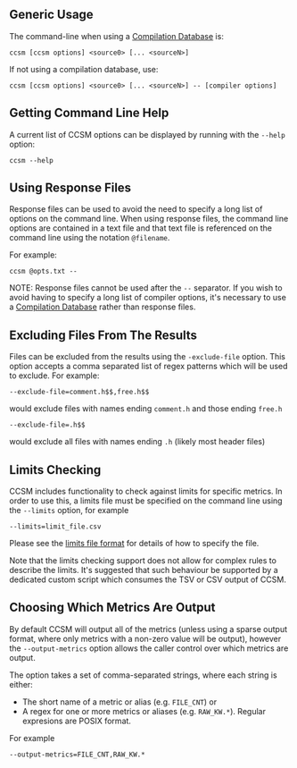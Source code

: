 Generic Usage
-------------

The command-line when using a [Compilation Database](http://clang.llvm.org/docs/JSONCompilationDatabase.html) is:

    ccsm [ccsm options] <source0> [... <sourceN>]

If not using a compilation database, use:
    
    ccsm [ccsm options] <source0> [... <sourceN>] -- [compiler options]

Getting Command Line Help
-------------------------

A current list of CCSM options can be displayed by running with the `--help`
option:

    ccsm --help

Using Response Files
--------------------

Response files can be used to avoid the need to specify a long list of options
on the command line.  When using response files, the command line options are
contained in a text file and that text file is referenced on the command line
using the notation `@filename`.

For example:

    ccsm @opts.txt --

NOTE: Response files cannot be used after the `--` separator.  If you wish to
avoid having to specify a long list of compiler options, it's necessary to use a
[Compilation Database](http://clang.llvm.org/docs/JSONCompilationDatabase.html)
rather than response files.

Excluding Files From The Results
--------------------------------

Files can be excluded from the results using the `-exclude-file` option.  This
option accepts a comma separated list of regex patterns which will be used to
exclude.  For example:

    --exclude-file=comment.h$$,free.h$$

would exclude files with names ending `comment.h` and those ending `free.h`

    --exclude-file=.h$$

would exclude all files with names ending `.h` (likely most header files)

Limits Checking
---------------

CCSM includes functionality to check against limits for specific metrics.  In
order to use this, a limits file must be specified on the command line using the
`--limits` option, for example

    --limits=limit_file.csv

Please see the [limits file format](limits.md) for details of how to specify the
file.

Note that the limits checking support does not allow for complex rules to
describe the limits.  It's suggested that such behaviour be supported by
a dedicated custom script which consumes the TSV or CSV output of CCSM.

Choosing Which Metrics Are Output
---------------------------------

By default CCSM will output all of the metrics (unless using a sparse output
format, where only metrics with a non-zero value will be output), however the
`--output-metrics` option allows the caller control over which metrics are
output.

The option takes a set of comma-separated strings, where each string is either:
* The short name of a metric or alias (e.g. `FILE_CNT`)
or
* A regex for one or more metrics or aliases (e.g. `RAW_KW.*`).  Regular expresions are POSIX format.

For example

    --output-metrics=FILE_CNT,RAW_KW.*
